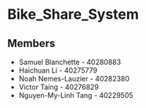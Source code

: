 # Bike_Share_System

## Members

- Samuel Blanchette - 40280883
- Haichuan Li - 40275779
- Noah Nemes-Lauzier - 40282380
- Victor Taing - 40276829
- Nguyen-My-Linh Tang - 40229505
